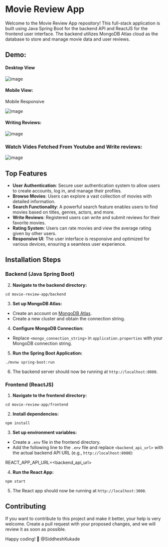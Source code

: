 # Movie Review App

Welcome to the Movie Review App repository! This full-stack application is built using Java Spring Boot for the backend API and ReactJS for the frontend user interface. The backend utilizes MongoDB Atlas cloud as the database to store and manage movie data and user reviews.

## Demo:
#### Desktop View
![image](https://github.com/SiddheshKukade/Movie-review-full-stack-java-spring-boot-reactjs/assets/65951872/3c1a2734-880d-4bd1-8259-6c9933487fb3)
#### Mobile View:
Mobile Responsive

![image](https://github.com/SiddheshKukade/Movie-review-full-stack-java-spring-boot-reactjs/assets/65951872/3150c436-62cf-44a7-9399-f056ab6e0ec8)
#### Writing Reviews:
![image](https://github.com/SiddheshKukade/Movie-review-full-stack-java-spring-boot-reactjs/assets/65951872/4d2264de-a891-4e51-a63a-5f11fb2acc59)

### Watch Vides Fetched From Youtube and Write reviews:
![image](https://github.com/SiddheshKukade/Movie-review-full-stack-java-spring-boot-reactjs/assets/65951872/4c687d94-913d-4e87-99be-3b1cb49fc497)

## Top Features

- **User Authentication**: Secure user authentication system to allow users to create accounts, log in, and manage their profiles.
- **Browse Movies**: Users can explore a vast collection of movies with detailed information.
- **Search Functionality**: A powerful search feature enables users to find movies based on titles, genres, actors, and more.
- **Write Reviews**: Registered users can write and submit reviews for their favorite movies.
- **Rating System**: Users can rate movies and view the average rating given by other users.
- **Responsive UI**: The user interface is responsive and optimized for various devices, ensuring a seamless user experience.

## Installation Steps

### Backend (Java Spring Boot)



2. **Navigate to the backend directory:**
 ```
cd movie-review-app/backend

 ```

3. **Set up MongoDB Atlas:**
- Create an account on [MongoDB Atlas](https://www.mongodb.com/cloud/atlas).
- Create a new cluster and obtain the connection string.

4. **Configure MongoDB Connection:**
- Replace `<mongo_connection_string>` in `application.properties` with your MongoDB connection string.

5. **Run the Spring Boot Application:**
 ```
./mvnw spring-boot:run
 
```
6. The backend server should now be running at `http://localhost:8080`.

### Frontend (ReactJS)

1. **Navigate to the frontend directory:**
 ```
cd movie-review-app/frontend
 ```

2. **Install dependencies:**
 ```
npm install
 ```

3. **Set up environment variables:**
- Create a `.env` file in the frontend directory.
- Add the following line to the `.env` file and replace `<backend_api_url>` with the actual backend API URL (e.g., `http://localhost:8080`):
 
REACT_APP_API_URL=<backend_api_url>
 

4. **Run the React App:**

```
npm start
 ```

5. The React app should now be running at `http://localhost:3000`.

## Contributing

If you want to contribute to this project and make it better, your help is very welcome. Create a pull request with your proposed changes, and we will review it as soon as possible.

Happy coding! 🚀
@SiddheshKukade
